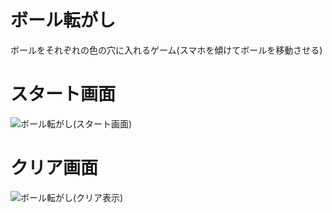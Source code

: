 # ボール転がし
ボールをそれぞれの色の穴に入れるゲーム(スマホを傾けてボールを移動させる)

# スタート画面
![ボール転がし(スタート画面)](https://github.com/Ittalian/illumiball/assets/137425898/307ad413-d1e0-45c8-be4f-1beff69a3b84)

# クリア画面
![ボール転がし(クリア表示)](https://github.com/Ittalian/illumiball/assets/137425898/095ae452-5526-469f-a537-fc538f2c2ade)
